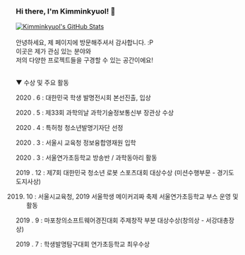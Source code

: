 ### Hi there, I'm Kimminkyuol! 👋

<a href="https://github.com/Kimminkyuol">
  <img src="https://github-readme-stats.vercel.app/api?username=Kimminkyuol&show_icons=true" alt="Kimminkyuol's GitHub Stats" />
</a>
<br>
<br>
<div>
안녕하세요, 제 페이지에 방문해주셔서 감사합니다. :P<br>
이곳은 제가 관심 있는 분야와<br>
저의 다양한 프로젝트들을 구경할 수 있는 공간이에요!
</div>
<br>

<p>
▼ 수상 및 주요 활동

2020 . 6 : 대한민국 학생 발명전시회 본선진출, 입상

2020 . 5 : 제33회 과학의날 과학기술정보통신부 장관상 수상

2020 . 4 : 특허청 청소년발명기자단 선정

2020 . 3 : 서울시 교육청 정보융합영재원 입학

2020 . 3 : 서울연가초등학교 방송반 / 과학동아리 활동

2019 . 12 : 제7회 대한민국 청소년 로봇 스포츠대회 대상수상 (미션수행부문 - 경기도 도지사상)

2019. 10 : 서울시교육청, 2019 서울학생 메이커괴짜 축제 서울연가초등학교 부스 운영 및 활동

2019 . 9 : 마포창의소프트웨어경진대회 주제창작 부분 대상수상(창의상 - 서강대총장상)

2019 . 7 : 학생발명탐구대회 연가초등학교 최우수상

</p>
